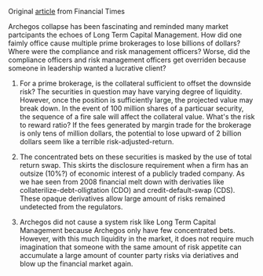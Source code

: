 Original [article](https://www.ft.com/content/c319839d-d185-4e8a-bbc7-659bebe58031) from Financial Times

Archegos collapse has been fascinating and reminded many market partcipants the echoes of Long Term Capital Management. 
How did one faimly office cause multiple prime brokerages to lose billions of dollars? Where were the compliance and risk
management officers? Worse, did the compliance officers and risk management officers get overriden because someone in leadership
wanted a lucrative client?

1. For a prime brokerage, is the collateral sufficient to offset the downside risk? The securities in question 
may have varying degree of liquidity. However, once the position is sufficiently large, the projected value may break down. 
In the event of 100 million shares of a particuar security, the sequence of a fire sale will affect the collateral value. 
What's the risk to reward ratio? If the fees generated by margin trade for the brokerage 
is only tens of million dollars, the potential to lose upward of 2 billion dollars seem like a terrible risk-adjusted-return. 

2. The concentrated bets on these securities is masked by the use of total return swap. This skirts the disclosure requirement
when a firm has an outsize (10%?) of economic interest of a publicly traded company. As we hae seen from 2008 financial melt down
with derivaties like collaterilize-debt-olligtation (CDO) and credit-default-swap (CDS). These opaque derivatives allow large amount
of risks remained undetected from the regulators. 

3. Archegos did not cause a system risk like Long Term Capital Management because Archegos only have few concentrated bets.
However, with this much liquidity in the market, it does not require much imagination that someone with the same amount of
risk appetite can accumulate a large amount of counter party risks via deriatives and blow up the financial market again. 
